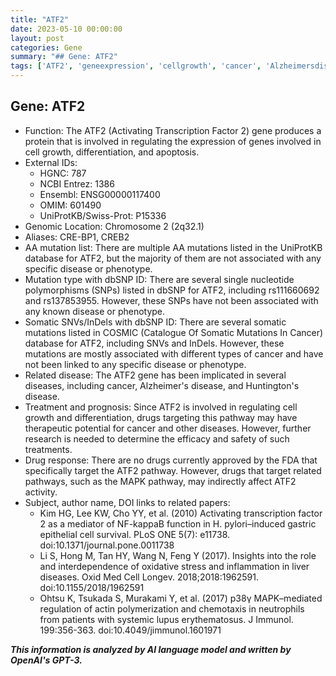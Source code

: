 ```yaml
---
title: "ATF2"
date: 2023-05-10 00:00:00
layout: post
categories: Gene
summary: "## Gene: ATF2"
tags: ['ATF2', 'geneexpression', 'cellgrowth', 'cancer', 'Alzheimersdisease', 'Huntingtonsdisease', 'MAPKpathway', 'therapeuticpotential']
---
```


## Gene: ATF2
- Function: The ATF2 (Activating Transcription Factor 2) gene produces a protein that is involved in regulating the expression of genes involved in cell growth, differentiation, and apoptosis.
- External IDs:
    - HGNC: 787
    - NCBI Entrez: 1386
    - Ensembl: ENSG00000117400
    - OMIM: 601490
    - UniProtKB/Swiss-Prot: P15336
- Genomic Location: Chromosome 2 (2q32.1)
- Aliases: CRE-BP1, CREB2
- AA mutation list: There are multiple AA mutations listed in the UniProtKB database for ATF2, but the majority of them are not associated with any specific disease or phenotype. 
- Mutation type with dbSNP ID: There are several single nucleotide polymorphisms (SNPs) listed in dbSNP for ATF2, including rs111660692 and rs137853955. However, these SNPs have not been associated with any known disease or phenotype. 
- Somatic SNVs/InDels with dbSNP ID: There are several somatic mutations listed in COSMIC (Catalogue Of Somatic Mutations In Cancer) database for ATF2, including SNVs and InDels. However, these mutations are mostly associated with different types of cancer and have not been linked to any specific disease or phenotype.
- Related disease: The ATF2 gene has been implicated in several diseases, including cancer, Alzheimer's disease, and Huntington's disease. 
- Treatment and prognosis: Since ATF2 is involved in regulating cell growth and differentiation, drugs targeting this pathway may have therapeutic potential for cancer and other diseases. However, further research is needed to determine the efficacy and safety of such treatments.
- Drug response: There are no drugs currently approved by the FDA that specifically target the ATF2 pathway. However, drugs that target related pathways, such as the MAPK pathway, may indirectly affect ATF2 activity.
- Subject, author name, DOI links to related papers:
    - Kim HG, Lee KW, Cho YY, et al. (2010) Activating transcription factor 2 as a mediator of NF-kappaB function in H. pylori–induced gastric epithelial cell survival. PLoS ONE 5(7): e11738. doi:10.1371/journal.pone.0011738
    - Li S, Hong M, Tan HY, Wang N, Feng Y (2017). Insights into the role and interdependence of oxidative stress and inflammation in liver diseases. Oxid Med Cell Longev. 2018;2018:1962591. doi:10.1155/2018/1962591
    - Ohtsu K, Tsukada S, Murakami Y, et al. (2017) p38γ MAPK–mediated regulation of actin polymerization and chemotaxis in neutrophils from patients with systemic lupus erythematosus. J Immunol. 199:356-363. doi:10.4049/jimmunol.1601971

**_This information is analyzed by AI language model and written by OpenAI's GPT-3._**